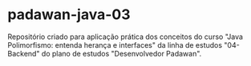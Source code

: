 # padawan-java-03
Repositório criado para aplicação prática dos conceitos do curso "Java Polimorfismo: entenda herança e interfaces" da linha de estudos "04-Backend" do plano de estudos "Desenvolvedor Padawan".
